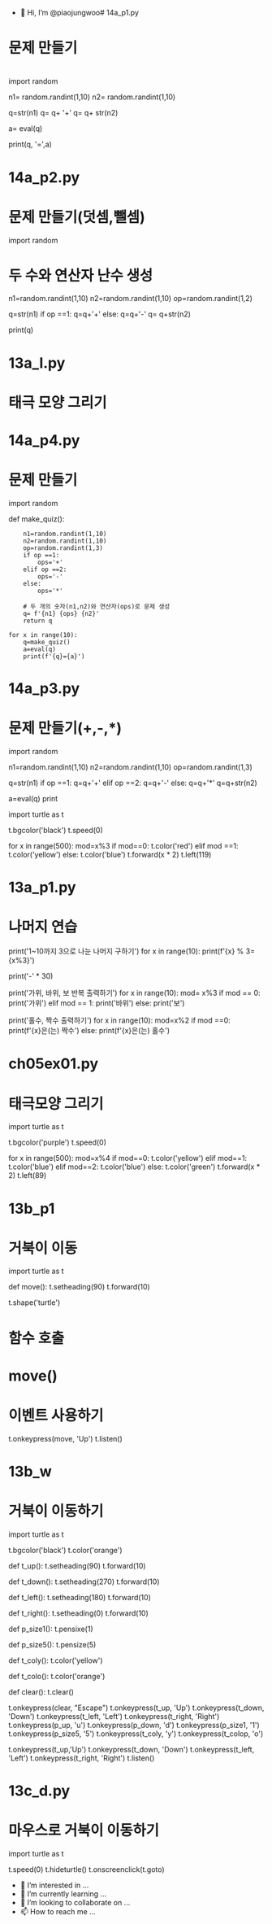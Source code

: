 - 👋 Hi, I’m @piaojungwoo# 14a_p1.py
# 문제 만들기
#

import random

n1= random.randint(1,10)
n2= random.randint(1,10)

q=str(n1)
q= q+ '+'
q= q+ str(n2)

a= eval(q)

print(q, '=',a)

# 14a_p2.py
# 문제 만들기(덧셈,뺄셈)

import random

# 두 수와 연산자 난수 생성
n1=random.randint(1,10)
n2=random.randint(1,10)
op=random.randint(1,2)

q=str(n1)
if op ==1:
    q=q+'+'
else:
    q=q+'-'
q= q+str(n2)

print(q)

# 13a_l.py
# 태극 모양 그리기
# 14a_p4.py
# 문제 만들기

import random

def make_quiz():

        n1=random.randint(1,10)
        n2=random.randint(1,10)
        op=random.randint(1,3)
        if op ==1:
            ops='+'
        elif op ==2:
            ops='-'
        else:
            ops='*'

        # 두 개의 숫자(n1,n2)와 연산자(ops)로 문제 생성
        q= f'{n1} {ops} {n2}'
        return q

    for x in range(10):
        q=make_quiz()
        a=eval(q)
        print(f'{q}={a}')

# 14a_p3.py
# 문제 만들기(+,-,*)

import random

n1=random.randint(1,10)
n2=random.randint(1,10)
op=random.randint(1,3)

q=str(n1)
if op ==1:
    q=q+'+'
elif op ==2:
    q=q+'-'
else:
    q=q+'*'
q=q+str(n2)

a=eval(q)
print

import turtle as t

t.bgcolor('black')
t.speed(0)

for x in range(500):
    mod=x%3
    if mod==0:
        t.color('red')
    elif mod ==1:
        t.color('yellow')
    else:
        t.color('blue')
    t.forward(x * 2)
    t.left(119)

# 13a_p1.py
# 나머지 연습

print('1~10까지 3으로 나눈 나머지 구하기')
for x in range(10):
    print(f'{x} % 3= {x%3}')

print('-' * 30)

print('가위, 바위, 보 반복 출력하기')
for x in range(10):
    mod= x%3
    if mod == 0:
        print('가위')
    elif mod == 1:
        print('바위')
    else:
        print('보')

print('홀수, 짝수 출력하기')
for x in range(10):
    mod=x%2
    if mod ==0:
        print(f'{x}은(는) 짝수')
    else:
        print(f'{x}은(는) 홀수')

# ch05ex01.py
# 태극모양 그리기

import turtle as t

t.bgcolor('purple')
t.speed(0)

for x in range(500):
    mod=x%4
    if mod==0:
        t.color('yellow')
    elif mod==1:
        t.color('blue')
    elif mod==2:
        t.color('blue')
    else:
        t.color('green')
    t.forward(x * 2)
    t.left(89)

# 13b_p1
# 거북이 이동

import turtle as t

def move():
    t.setheading(90)
    t.forward(10)

t.shape('turtle')

# 함수 호출
# move()

# 이벤트 사용하기
t.onkeypress(move, 'Up')
t.listen()

# 13b_w
# 거북이 이동하기

import turtle as t

t.bgcolor('black')
t.color('orange')

def t_up():
    t.setheading(90)
    t.forward(10)

def t_down():
    t.setheading(270)
    t.forward(10)

def t_left():
    t.setheading(180)
    t.forward(10)

def t_right():
    t.setheading(0)
    t.forward(10)

def p_size1():
    t.pensixe(1)

def p_size5():
    t.pensize(5)

def t_coly():
    t.color('yellow')

def t_colo():
    t.color('orange')

def clear():
    t.clear()

t.onkeypress(clear, "Escape")
t.onkeypress(t_up, 'Up')
t.onkeypress(t_down, 'Down')
t.onkeypress(t_left, 'Left')
t.onkeypress(t_right, 'Right')
t.onkeypress(p_up, 'u')
t.onkeypress(p_down, 'd')
t.onkeypress(p_size1, '1')
t.onkeypress(p_size5, '5')
t.onkeypress(t_coly, 'y')
t.onkeypress(t_colop, 'o')

t.onkeypress(t_up,'Up')
t.onkeypress(t_down, 'Down')
t.onkeypress(t_left, 'Left')
t.onkeypress(t_right, 'Right')
t.listen()


# 13c_d.py
# 마우스로 거북이 이동하기

import turtle as t

t.speed(0)
t.hideturtle()
t.onscreenclick(t.goto)

- 👀 I’m interested in ...
- 🌱 I’m currently learning ...
- 💞️ I’m looking to collaborate on ...
- 📫 How to reach me ...

<!---
piaojungwoo/piaojungwoo is a ✨ special ✨ repository because its `README.md` (this file) appears on your GitHub profile.
You can click the Preview link to take a look at your changes.
--->

